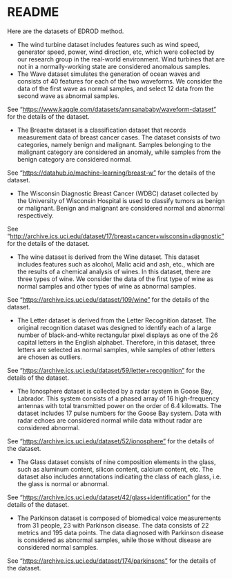 # README

Here are the datasets of EDROD method.

- The wind turbine dataset includes features such as wind speed, generator speed, power, wind direction, etc, which were collected by our research group in the real-world environment. Wind turbines that are not in a normally-working state are considered anomalous samples. 
- The Wave dataset simulates the generation of ocean waves and consists of 40 features for each of the two waveforms. We consider the data of the first wave as normal samples, and select 12 data from the second wave as abnormal samples.

See “https://www.kaggle.com/datasets/annsanababy/waveform-dataset” for the details of the dataset. 

- The Breastw dataset is a classification dataset that records measurement data of breast cancer cases. The dataset consists of two categories, namely benign and malignant. Samples belonging to the malignant category are considered an anomaly, while samples from the benign category are considered normal.

See “https://datahub.io/machine-learning/breast-w” for the details of the dataset.

- The Wisconsin Diagnostic Breast Cancer (WDBC) dataset collected by the University of Wisconsin Hospital is used to classify tumors as benign or malignant. Benign and malignant are considered normal and abnormal respectively. 

See “http://archive.ics.uci.edu/dataset/17/breast+cancer+wisconsin+diagnostic” for the details of the dataset.

- The wine dataset is derived from the Wine dataset. This dataset includes features such as alcohol, Malic acid and ash, etc., which are the results of a chemical analysis of wines. In this dataset, there are three types of wine. We consider the data of the first type of wine as normal samples and other types of wine as abnormal samples. 

See “https://archive.ics.uci.edu/dataset/109/wine” for the details of the dataset.

- The Letter dataset is derived from the Letter Recognition dataset. The original recognition dataset was designed to identify each of a large number of black-and-white rectangular pixel displays as one of the 26 capital letters in the English alphabet. Therefore, in this dataset, three letters are selected as normal samples, while samples of other letters are chosen as outliers.

See “https://archive.ics.uci.edu/dataset/59/letter+recognition” for the details of the dataset.

- The Ionosphere dataset is collected by a radar system in Goose Bay, Labrador. This system consists of a phased array of 16 high-frequency antennas with total transmitted power on the order of 6.4 kilowatts. The dataset includes 17 pulse numbers for the Goose Bay system. Data with radar echoes are considered normal while data without radar are considered abnormal. 

See “https://archive.ics.uci.edu/dataset/52/ionosphere” for the details of the dataset.

- The Glass dataset consists of nine composition elements in the glass, such as aluminum content, silicon content, calcium content, etc. The dataset also includes annotations indicating the class of each glass, i.e. the glass is normal or abnormal.

See “https://archive.ics.uci.edu/dataset/42/glass+identification” for the details of the dataset.

- The Parkinson dataset is composed of biomedical voice measurements from 31 people, 23 with Parkinson disease. The data consists of 22 metrics and 195 data points. The data diagnosed with Parkinson disease is considered as abnormal samples, while those without disease are considered normal samples. 

See “https://archive.ics.uci.edu/dataset/174/parkinsons” for the details of the dataset.